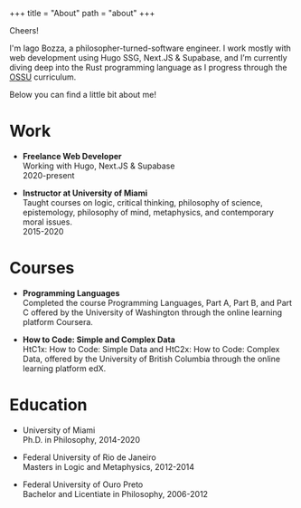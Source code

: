 +++
title = "About"
path = "about"
+++

Cheers!

I'm Iago Bozza, a philosopher-turned-software engineer. I work mostly with web
development using Hugo SSG, Next.JS & Supabase, and I’m currently diving deep
into the Rust programming language as I progress through the
[OSSU](https://github.com/ossu/computer-science) curriculum.

Below you can find a little bit about me!

# Work

- **Freelance Web Developer**\
  Working with Hugo, Next.JS & Supabase\
  2020-present

- **Instructor at University of Miami**\
  Taught courses on logic, critical thinking, philosophy of science, epistemology, philosophy of mind, metaphysics, and contemporary moral issues.\
  2015-2020

# Courses

- **Programming Languages**\
  Completed the course Programming Languages, Part A, Part B, and Part C offered by the University of Washington through the online learning platform Coursera.

- **How to Code: Simple and Complex Data**\
  HtC1x: How to Code: Simple Data and HtC2x: How to Code: Complex Data, offered by the University of British Columbia through the online learning platform edX.

# Education

- University of Miami\
  Ph.D. in Philosophy, 2014-2020

- Federal University of Rio de Janeiro\
  Masters in Logic and Metaphysics, 2012-2014

- Federal University of Ouro Preto\
  Bachelor and Licentiate in Philosophy, 2006-2012

